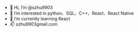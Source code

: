 - 👋 Hi, I’m @szhu9903
- 👀 I’m interested in python、SQL、C++、React、React Native
- 🌱 I’m currently learning React
- 📫 szhu9903gmail.com

<!---
szhu9903/szhu9903 is a ✨ special ✨ repository because its `README.md` (this file) appears on your GitHub profile.
You can click the Preview link to take a look at your changes.
--->
